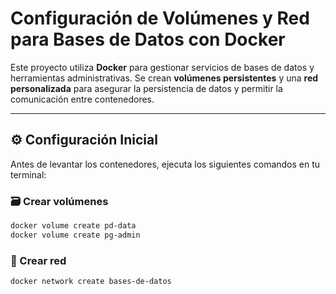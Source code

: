 # Configuración de Volúmenes y Red para Bases de Datos con Docker

Este proyecto utiliza **Docker** para gestionar servicios de bases de datos y herramientas administrativas. Se crean **volúmenes persistentes** y una **red personalizada** para asegurar la persistencia de datos y permitir la comunicación entre contenedores.

---

## ⚙️ Configuración Inicial

Antes de levantar los contenedores, ejecuta los siguientes comandos en tu terminal:

### 🗃️ Crear volúmenes

```bash
docker volume create pd-data
docker volume create pg-admin
```

### 🛜 Crear red

```bash
docker network create bases-de-datos
```
